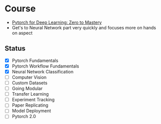 # Course
- [Pytorch for Deep Learning: Zero to Mastery](https://www.udemy.com/course/pytorch-for-deep-learning/)
- Get's to Neural Network part very quickly and focuses more on hands on aspect
## Status
- [x] Pytorch Fundamentals
- [x] Pytorch Workflow Fundamentals
- [x] Neural Network Classification
- [ ] Computer Vision
- [ ] Custom Datasets
- [ ] Going Modular
- [ ] Transfer Learning
- [ ] Experiment Tracking
- [ ] Paper Replicating
- [ ] Model Deployment
- [ ] Pytorch 2.0